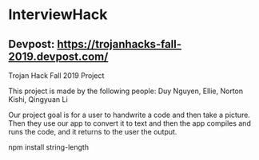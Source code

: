 # InterviewHack
## Devpost: https://trojanhacks-fall-2019.devpost.com/ 
Trojan Hack Fall 2019 Project

This project is made by the following people: Duy Nguyen, Ellie, Norton Kishi, Qingyuan Li

Our project goal is for a user to handwrite a code and then take a picture. Then they use our app to convert it to text and then the app compiles and runs the code, and it returns to the user the output.

npm install string-length